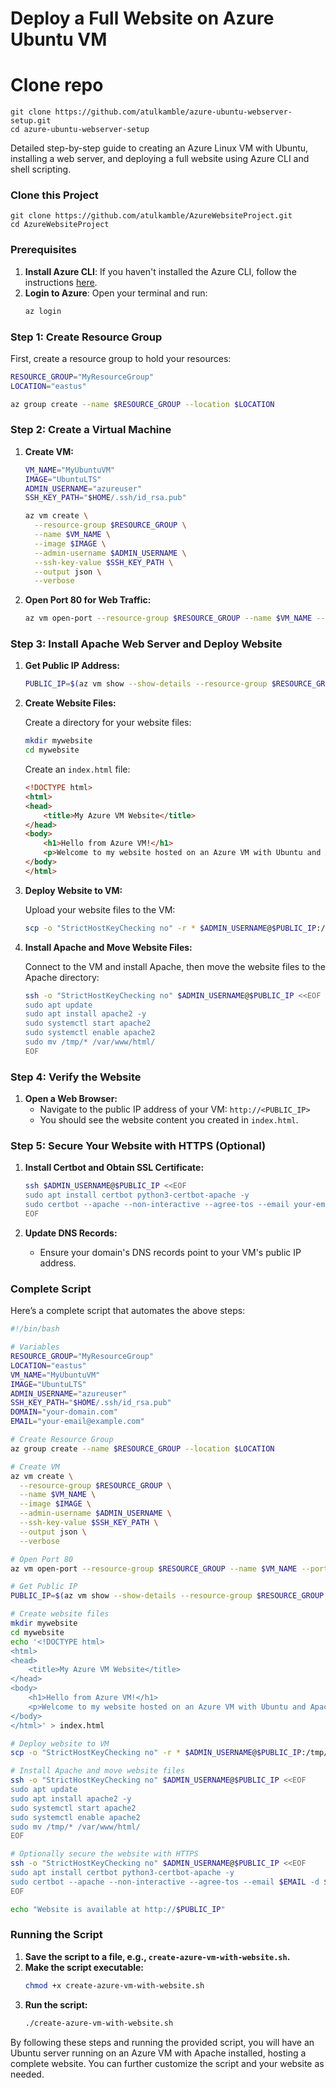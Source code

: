 # Deploy a Full Website on Azure Ubuntu VM 
# Clone repo
```
git clone https://github.com/atulkamble/azure-ubuntu-webserver-setup.git
cd azure-ubuntu-webserver-setup
```

Detailed step-by-step guide to creating an Azure Linux VM with Ubuntu, installing a web server, and deploying a full website using Azure CLI and shell scripting.

### Clone this Project
```
git clone https://github.com/atulkamble/AzureWebsiteProject.git
cd AzureWebsiteProject
```

### Prerequisites

1. **Install Azure CLI**: If you haven't installed the Azure CLI, follow the instructions [here](https://docs.microsoft.com/en-us/cli/azure/install-azure-cli).
2. **Login to Azure**: Open your terminal and run:
   ```sh
   az login
   ```

### Step 1: Create Resource Group

First, create a resource group to hold your resources:

```sh
RESOURCE_GROUP="MyResourceGroup"
LOCATION="eastus"

az group create --name $RESOURCE_GROUP --location $LOCATION
```

### Step 2: Create a Virtual Machine

1. **Create VM:**
   ```sh
   VM_NAME="MyUbuntuVM"
   IMAGE="UbuntuLTS"
   ADMIN_USERNAME="azureuser"
   SSH_KEY_PATH="$HOME/.ssh/id_rsa.pub"

   az vm create \
     --resource-group $RESOURCE_GROUP \
     --name $VM_NAME \
     --image $IMAGE \
     --admin-username $ADMIN_USERNAME \
     --ssh-key-value $SSH_KEY_PATH \
     --output json \
     --verbose
   ```

2. **Open Port 80 for Web Traffic:**
   ```sh
   az vm open-port --resource-group $RESOURCE_GROUP --name $VM_NAME --port 80
   ```

### Step 3: Install Apache Web Server and Deploy Website

1. **Get Public IP Address:**
   ```sh
   PUBLIC_IP=$(az vm show --show-details --resource-group $RESOURCE_GROUP --name $VM_NAME --query publicIps -o tsv)
   ```

2. **Create Website Files:**

   Create a directory for your website files:

   ```sh
   mkdir mywebsite
   cd mywebsite
   ```

   Create an `index.html` file:

   ```html
   <!DOCTYPE html>
   <html>
   <head>
       <title>My Azure VM Website</title>
   </head>
   <body>
       <h1>Hello from Azure VM!</h1>
       <p>Welcome to my website hosted on an Azure VM with Ubuntu and Apache.</p>
   </body>
   </html>
   ```

3. **Deploy Website to VM:**

   Upload your website files to the VM:

   ```sh
   scp -o "StrictHostKeyChecking no" -r * $ADMIN_USERNAME@$PUBLIC_IP:/tmp/
   ```

4. **Install Apache and Move Website Files:**

   Connect to the VM and install Apache, then move the website files to the Apache directory:

   ```sh
   ssh -o "StrictHostKeyChecking no" $ADMIN_USERNAME@$PUBLIC_IP <<EOF
   sudo apt update
   sudo apt install apache2 -y
   sudo systemctl start apache2
   sudo systemctl enable apache2
   sudo mv /tmp/* /var/www/html/
   EOF
   ```

### Step 4: Verify the Website

1. **Open a Web Browser:**
   - Navigate to the public IP address of your VM: `http://<PUBLIC_IP>`
   - You should see the website content you created in `index.html`.

### Step 5: Secure Your Website with HTTPS (Optional)

1. **Install Certbot and Obtain SSL Certificate:**
   ```sh
   ssh $ADMIN_USERNAME@$PUBLIC_IP <<EOF
   sudo apt install certbot python3-certbot-apache -y
   sudo certbot --apache --non-interactive --agree-tos --email your-email@example.com -d your-domain.com
   EOF
   ```

2. **Update DNS Records:**
   - Ensure your domain's DNS records point to your VM's public IP address.

### Complete Script

Here’s a complete script that automates the above steps:

```sh
#!/bin/bash

# Variables
RESOURCE_GROUP="MyResourceGroup"
LOCATION="eastus"
VM_NAME="MyUbuntuVM"
IMAGE="UbuntuLTS"
ADMIN_USERNAME="azureuser"
SSH_KEY_PATH="$HOME/.ssh/id_rsa.pub"
DOMAIN="your-domain.com"
EMAIL="your-email@example.com"

# Create Resource Group
az group create --name $RESOURCE_GROUP --location $LOCATION

# Create VM
az vm create \
  --resource-group $RESOURCE_GROUP \
  --name $VM_NAME \
  --image $IMAGE \
  --admin-username $ADMIN_USERNAME \
  --ssh-key-value $SSH_KEY_PATH \
  --output json \
  --verbose

# Open Port 80
az vm open-port --resource-group $RESOURCE_GROUP --name $VM_NAME --port 80

# Get Public IP
PUBLIC_IP=$(az vm show --show-details --resource-group $RESOURCE_GROUP --name $VM_NAME --query publicIps -o tsv)

# Create website files
mkdir mywebsite
cd mywebsite
echo '<!DOCTYPE html>
<html>
<head>
    <title>My Azure VM Website</title>
</head>
<body>
    <h1>Hello from Azure VM!</h1>
    <p>Welcome to my website hosted on an Azure VM with Ubuntu and Apache.</p>
</body>
</html>' > index.html

# Deploy website to VM
scp -o "StrictHostKeyChecking no" -r * $ADMIN_USERNAME@$PUBLIC_IP:/tmp/

# Install Apache and move website files
ssh -o "StrictHostKeyChecking no" $ADMIN_USERNAME@$PUBLIC_IP <<EOF
sudo apt update
sudo apt install apache2 -y
sudo systemctl start apache2
sudo systemctl enable apache2
sudo mv /tmp/* /var/www/html/
EOF

# Optionally secure the website with HTTPS
ssh -o "StrictHostKeyChecking no" $ADMIN_USERNAME@$PUBLIC_IP <<EOF
sudo apt install certbot python3-certbot-apache -y
sudo certbot --apache --non-interactive --agree-tos --email $EMAIL -d $DOMAIN
EOF

echo "Website is available at http://$PUBLIC_IP"
```

### Running the Script

1. **Save the script to a file, e.g., `create-azure-vm-with-website.sh`.**
2. **Make the script executable:**
   ```sh
   chmod +x create-azure-vm-with-website.sh
   ```
3. **Run the script:**
   ```sh
   ./create-azure-vm-with-website.sh
   ```

By following these steps and running the provided script, you will have an Ubuntu server running on an Azure VM with Apache installed, hosting a complete website. You can further customize the script and your website as needed.
